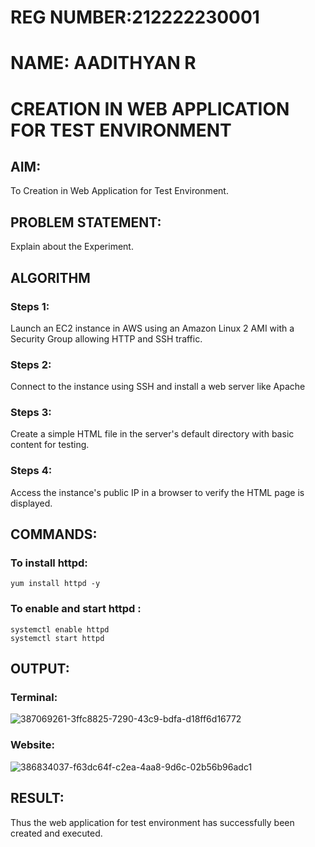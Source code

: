 # REG NUMBER:212222230001
# NAME: AADITHYAN R

# CREATION IN WEB APPLICATION FOR TEST ENVIRONMENT
## AIM:
To Creation in Web Application for Test Environment.
## PROBLEM STATEMENT:
Explain about the Experiment.

## ALGORITHM
 ### Steps 1:
 Launch an EC2 instance in AWS using an Amazon Linux 2 AMI with a Security Group allowing HTTP and SSH traffic.
 ### Steps 2:
 Connect to the instance using SSH and install a web server like Apache
 ### Steps 3:
 Create a simple HTML file in the server's default directory with basic content for testing.
 ### Steps 4:
 Access the instance's public IP in a browser to verify the HTML page is displayed.

## COMMANDS:
### To install httpd:
```
yum install httpd -y
```
### To enable and start httpd :
```
systemctl enable httpd
systemctl start httpd
```
## OUTPUT:
 ### Terminal:
![387069261-3ffc8825-7290-43c9-bdfa-d18ff6d16772](https://github.com/user-attachments/assets/95a8b123-86b5-4f82-b8e0-dffeada0cb21)
### Website:
 ![386834037-f63dc64f-c2ea-4aa8-9d6c-02b56b96adc1](https://github.com/user-attachments/assets/bc59d41c-00c4-4c0a-9890-00edb2dfbf6a)

## RESULT:
Thus the web application for test environment has successfully been created and executed.
 

  


